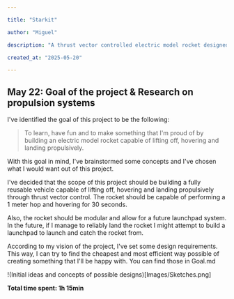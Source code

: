 ```yaml
---

title: "Starkit"

author: "Miguel"

description: "A thrust vector controlled electric model rocket designed for propulsive landings"

created_at: "2025-05-20"

---
```

## May 22: Goal of the project & Research on propulsion systems

I've identified the goal of this project to be the following:
> To learn, have fun and to make something that I'm proud of by building an electric model rocket capable of lifting off, hovering and landing propulsively.

With this goal in mind, I've brainstormed some concepts and I've chosen what I would want out of this project.

I've decided that the scope of this project should be building a fully reusable vehicle capable of lifting off, hovering and landing propulsively through thrust vector control. The rocket should be capable of  performing a 1 meter hop and hovering for 30 seconds.

Also, the rocket should be modular and allow for a future launchpad system. In the future, if I manage to reliably land the rocket I might attempt to build a launchpad to launch and catch the rocket from.

According to my vision of the project, I've set some design requirements. This way, I can try to find the cheapest and most efficient way possible of creating something that I'll be happy with. You can find those in Goal.md

!(Initial ideas and concepts of possible designs)[Images/Sketches.png]

**Total time spent: 1h 15min**

